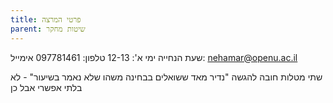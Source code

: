 ```yaml
---
title: פרטי המרצה
parent: שיטות מחקר
---
```


שעת הנחייה
ימי א': 12-13
טלפון: 097781461
אימייל: nehamar@openu.ac.il

שתי מטלות חובה להגשה
"נדיר מאד ששואלים בבחינה משהו שלא נאמר בשיעור" - לא בלתי אפשרי אבל כן